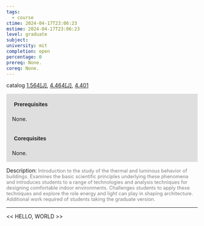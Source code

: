 ```yaml
---
tags:
  - course
ctime: 2024-04-17T23:06:23
mstime: 2024-04-17T23:06:23
level: graduate
subject: 
university: mit
completion: open
percentage: 0
prereq: None.
coreq: None.
---
```


catalog [1.564[J]](http://student.mit.edu/catalog/m1c.html#1.564), [4.464[J]](http://student.mit.edu/catalog/m4d.html#4.464), [4.401](http://student.mit.edu/catalog/m4d.html#4.401)

<span style="display: block; padding: 15px; background-color: rgb(100, 100, 100, 0.2);"><font id="m_prereq274_0" style="display: block; font-family: Arial, sans-serif; font-weight: bold; padding: 5px">Prerequisites</font><br><span id="prereq274_0">None.</span></span>
<span style="display: block; padding: 15px; background-color: rgb(100, 100, 100, 0.2);"><font id="m_coreq274_0" style="display: block; font-family: Arial, sans-serif; font-weight: bold; padding: 5px">Corequisites</font><br><span id="coreq274_0">None.</span></span>

<font style="">Description:</font>
<font style="color: grey; font-size: 0.8rem;">Introduction to the study of the thermal and luminous behavior of buildings. Examines the basic scientific principles underlying these phenomena and introduces students to a range of technologies and analysis techniques for designing comfortable indoor environments. Challenges students to apply these techniques and explore the role energy and light can play in shaping architecture. Additional work required of students taking the graduate version.</font>



---

<< HELLO, WORLD >>
